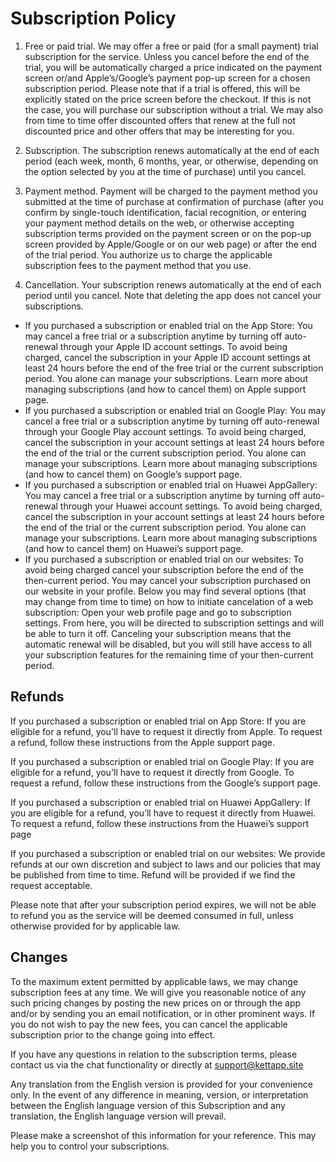 # Subscription Policy

1. Free or paid trial. We may offer a free or paid (for a small payment) trial subscription for the service. Unless you cancel before the end of the trial, you will be automatically charged a price indicated on the payment screen or/and Apple’s/Google’s payment pop-up screen for a chosen subscription period. Please note that if a trial is offered, this will be explicitly stated on the price screen before the checkout. If this is not the case, you will purchase our subscription without a trial. We may also from time to time offer discounted offers that renew at the full not discounted price and other offers that may be interesting for you.

2. Subscription. The subscription renews automatically at the end of each period (each week, month, 6 months, year, or otherwise, depending on the option selected by you at the time of purchase) until you cancel.

3. Payment method.  Payment will be charged to the payment method you submitted at the time of purchase at confirmation of purchase (after you confirm by single-touch identification, facial recognition, or entering your payment method details on the web, or otherwise accepting subscription terms provided on the payment screen or on the pop-up screen provided by Apple/Google or on our web page) or after the end of the trial period. You authorize us to charge the applicable subscription fees to the payment method that you use.

4. Cancellation. Your subscription renews automatically at the end of each period until you cancel. Note that deleting the app does not cancel your subscriptions.

- If you purchased a subscription or enabled trial on the App Store: You may cancel a free trial or a subscription anytime by turning off auto-renewal through your Apple ID account settings. To avoid being charged, cancel the subscription in your Apple ID account settings at least 24 hours before the end of the free trial or the current subscription period. You alone can manage your subscriptions. Learn more about managing subscriptions (and how to cancel them) on Apple support page.
- If you purchased a subscription or enabled trial on Google Play: You may cancel a free trial or a subscription anytime by turning off auto-renewal through your Google Play account settings. To avoid being charged, cancel the subscription in your account settings at least 24 hours before the end of the trial or the current subscription period. You alone can manage your subscriptions. Learn more about managing subscriptions (and how to cancel them) on Google’s support page.
- If you purchased a subscription or enabled trial on Huawei AppGallery: You may cancel a free trial or a subscription anytime by turning off auto-renewal through your Huawei account settings. To avoid being charged, cancel the subscription in your account settings at least 24 hours before the end of the trial or the current subscription period. You alone can manage your subscriptions. Learn more about managing subscriptions (and how to cancel them) on Huawei’s support page.
- If you purchased a subscription or enabled trial on our websites: To avoid being charged cancel your subscription before the end of the then-current period. You may cancel your subscription purchased on our website in your profile. Below you may find several options (that may change from time to time) on how to initiate cancelation of a web subscription: Open your web profile page and go to subscription settings. From here, you will be directed to subscription settings and will be able to turn it off. Canceling your subscription means that the automatic renewal will be disabled, but you will still have access to all your subscription features for the remaining time of your then-current period.

## Refunds

If you purchased a subscription or enabled trial on App Store: If you are eligible for a refund, you'll have to request it directly from Apple. To request a refund, follow these instructions from the Apple support page.

If you purchased a subscription or enabled trial on Google Play: If you are eligible for a refund, you'll have to request it directly from Google. To request a refund, follow these instructions from the Google’s support page.

If you purchased a subscription or enabled trial on Huawei AppGallery: If you are eligible for a refund, you’ll have to request it directly from Huawei. To request a refund, follow these instructions from the Huawei’s support page

If you purchased a subscription or enabled trial on our websites: We provide refunds at our own discretion and subject to laws and our policies that may be published from time to time. Refund will be provided if we find the request acceptable.

Please note that after your subscription period expires, we will not be able to refund you as the service will be deemed consumed in full, unless otherwise provided for by applicable law.

## Changes

To the maximum extent permitted by applicable laws, we may change subscription fees at any time. We will give you reasonable notice of any such pricing changes by posting the new prices on or through the app and/or by sending you an email notification, or in other prominent ways. If you do not wish to pay the new fees, you can cancel the applicable subscription prior to the change going into effect.

If you have any questions in relation to the subscription terms, please contact us via the chat functionality or directly at support@kettapp.site

Any translation from the English version is provided for your convenience only. In the event of any difference in meaning, version, or interpretation between the English language version of this Subscription and any translation, the English language version will prevail.

Please make a screenshot of this information for your reference. This may help you to control your subscriptions.
